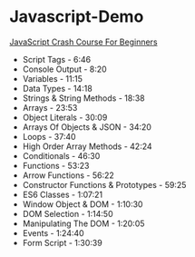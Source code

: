 # Javascript-Demo

[JavaScript Crash Course For Beginners](https://www.youtube.com/watch?v=hdI2bqOjy3c&list=PLillGF-RfqbbnEGy3ROiLWk7JMCuSyQtX)

* Script Tags - 6:46
* Console Output - 8:20
* Variables - 11:15
* Data Types - 14:18
* Strings & String Methods - 18:38
* Arrays - 23:53
* Object Literals - 30:09
* Arrays Of Objects & JSON - 34:20
* Loops - 37:40
* High Order Array Methods - 42:24
* Conditionals - 46:30
* Functions - 53:23
* Arrow Functions - 56:22
* Constructor Functions & Prototypes - 59:25
* ES6 Classes - 1:07:21
* Window Object & DOM - 1:10:30
* DOM Selection - 1:14:50
* Manipulating The DOM - 1:20:05
* Events - 1:24:40
* Form Script - 1:30:39